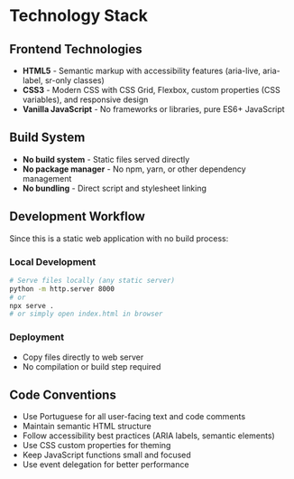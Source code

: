 # Technology Stack

## Frontend Technologies

- **HTML5** - Semantic markup with accessibility features (aria-live, aria-label, sr-only classes)
- **CSS3** - Modern CSS with CSS Grid, Flexbox, custom properties (CSS variables), and responsive design
- **Vanilla JavaScript** - No frameworks or libraries, pure ES6+ JavaScript

## Build System

- **No build system** - Static files served directly
- **No package manager** - No npm, yarn, or other dependency management
- **No bundling** - Direct script and stylesheet linking

## Development Workflow

Since this is a static web application with no build process:

### Local Development

```bash
# Serve files locally (any static server)
python -m http.server 8000
# or
npx serve .
# or simply open index.html in browser
```

### Deployment

- Copy files directly to web server
- No compilation or build step required

## Code Conventions

- Use Portuguese for all user-facing text and code comments
- Maintain semantic HTML structure
- Follow accessibility best practices (ARIA labels, semantic elements)
- Use CSS custom properties for theming
- Keep JavaScript functions small and focused
- Use event delegation for better performance
